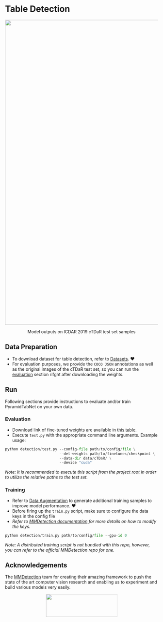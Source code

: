# Table Detection
<div align="center">
  <img src="https://raw.githubusercontent.com/muhd-umer/PyramidTabNet/main/resources/detections.png?token=GHSAT0AAAAAABYGB7QZ6PW35BMND5CT7GR4YY3TY6A" width="1000"/>
  <p align="center">Model outputs on ICDAR 2019 cTDaR test set samples</p1>
</div>

## Data Preparation
- To download dataset for table detection, refer to [Datasets](https://github.com/muhd-umer/PyramidTabNet#datasets). ❤️
- For evaluation purposes, we provide the `COCO JSON` annotations as well as the original images of the cTDaR test set, so you can run the [evaluation](https://github.com/muhd-umer/PyramidTabNet/edit/main/detection/README.md#evaluation) section rifght after downloading the weights.

## Run
Following sections provide instructions to evaluate and/or train PyramidTabNet on your own data.
### Evaluation
- Download link of fine-tuned weights are available in [this table](https://github.com/muhd-umer/PyramidTabNet#table-detection).
- Execute `test.py` with the appropriate command line arguments. Example usage:
```python
python detection/test.py --config-file path/to/config/file \
                         --det-weights path/to/finetunes/checkpoint \
                         --data-dir data/cTDaR/ \
                         --device "cuda"
```
*Note: It is recommended to execute this script from the project root in order to utilize the relative paths to the test set.*

### Training
- Refer to [Data Augmentation](https://github.com/muhd-umer/PyramidTabNet/tree/main/detection/augmentation) to generate additional training samples to improve model performance. ❤️
- Before firing up the `train.py` script, make sure to configure the data keys in the config file 
- *Refer to [MMDetection documentation](https://mmdetection.readthedocs.io/en/latest/2_new_data_model.html#train-with-customized-datasets) for more details on how to modify the keys.*
```python
python detection/train.py path/to/config/file --gpu-id 0
```
*Note: A distributed training script is not bundled with this repo, however, you can refer to the official MMDetection repo for one.*
## Acknowledgements
The [MMDetection](https://github.com/open-mmlab/mmdetection) team for creating their amazing framework to push the state of the art computer vision research and enabling us to experiment and build various models very easily.
<p align="center">
   <a href="https://github.com/open-mmlab/mmdetection"><img width="235" height="75" src="https://raw.githubusercontent.com/open-mmlab/mmdetection/master/resources/mmdet-logo.png"/></a>
</p>
